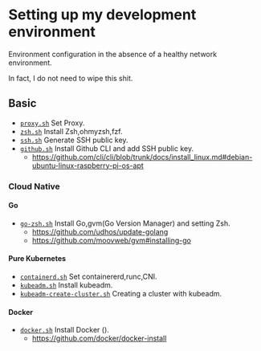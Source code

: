# Setting up my development environment

Environment configuration in the absence of a healthy network environment.

In fact, I do not need to wipe this shit.

## Basic
* [`proxy.sh`](./proxy.sh) Set Proxy.
* [`zsh.sh`](./zsh.sh) Install Zsh,ohmyzsh,fzf.
* [`ssh.sh`](./ssh.sh) Generate SSH public key.
* [`github.sh`](./github.sh) Install Github CLI and add SSH public key.
    * https://github.com/cli/cli/blob/trunk/docs/install_linux.md#debian-ubuntu-linux-raspberry-pi-os-apt


### Cloud Native
#### Go
* [`go-zsh.sh`](./go-zsh.sh) Install Go,gvm(Go Version Manager) and setting Zsh.
    * https://github.com/udhos/update-golang
    * https://github.com/moovweb/gvm#installing-go

#### Pure Kubernetes
* [`containerd.sh`](./containerd.sh) Set containererd,runc,CNI.
* [`kubeadm.sh`](./kubeadm.sh) Install kubeadm.
* [`kubeadm-create-cluster.sh`](./kubeadm-create-cluster.sh) Creating a cluster with kubeadm.

#### Docker
* [`docker.sh`](./docker.sh) Install Docker ().
    * https://github.com/docker/docker-install